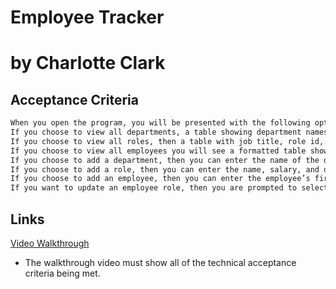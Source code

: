 # Employee Tracker

# by Charlotte Clark

## Acceptance Criteria

```md
When you open the program, you will be presented with the following options: view all departments, view all roles, view all employees, add a department, add a role, add an employee, and update an employee role
If you choose to view all departments, a table showing department names and department ids will appear
If you choose to view all roles, then a table with job title, role id, the department that role belongs to, and the salary for that role will apear
If you choose to view all employees you will see a formatted table showing employee data
If you choose to add a department, then you can enter the name of the department and that department is added to the database
If you choose to add a role, then you can enter the name, salary, and department for the role and that role is added to the database
If you choose to add an employee, then you can enter the employee’s first name, last name, role, and manager, and that employee is added to the database
If you want to update an employee role, then you are prompted to select an employee to update and their new role and this information is updated in the database.
```


## Links

[Video Walkthrough](https://drive.google.com/file/d/1AZ9bDkWeMFe-8hrbSqUxVr-ImxAjEa3f/view) 









* The walkthrough video must show all of the technical acceptance criteria being met.



